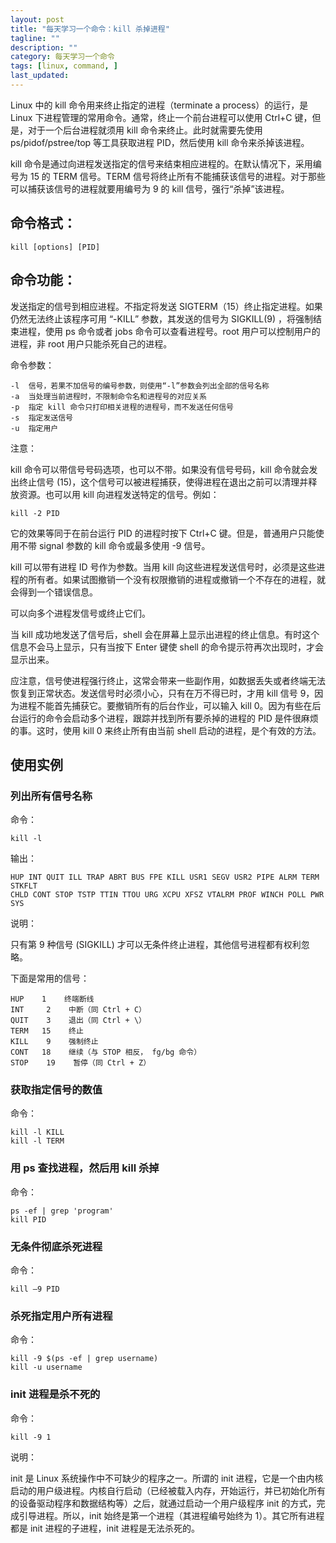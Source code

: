 ```yaml
---
layout: post
title: "每天学习一个命令：kill 杀掉进程"
tagline: ""
description: ""
category: 每天学习一个命令
tags: [linux, command, ]
last_updated:
---
```



Linux 中的 kill 命令用来终止指定的进程（terminate a process）的运行，是 Linux 下进程管理的常用命令。通常，终止一个前台进程可以使用 Ctrl+C 键，但是，对于一个后台进程就须用 kill 命令来终止。此时就需要先使用 ps/pidof/pstree/top 等工具获取进程 PID，然后使用 kill 命令来杀掉该进程。

kill 命令是通过向进程发送指定的信号来结束相应进程的。在默认情况下，采用编号为 15 的 TERM 信号。TERM 信号将终止所有不能捕获该信号的进程。对于那些可以捕获该信号的进程就要用编号为 9 的 kill 信号，强行“杀掉”该进程。


## 命令格式：

    kill [options] [PID]

## 命令功能：

发送指定的信号到相应进程。不指定将发送 SIGTERM（15）终止指定进程。如果仍然无法终止该程序可用 “-KILL” 参数，其发送的信号为 SIGKILL(9) ，将强制结束进程，使用 ps 命令或者 jobs 命令可以查看进程号。root 用户可以控制用户的进程，非 root 用户只能杀死自己的进程。

命令参数：

    -l  信号，若果不加信号的编号参数，则使用“-l”参数会列出全部的信号名称
    -a  当处理当前进程时，不限制命令名和进程号的对应关系
    -p  指定 kill 命令只打印相关进程的进程号，而不发送任何信号
    -s  指定发送信号
    -u  指定用户


注意：

kill 命令可以带信号号码选项，也可以不带。如果没有信号号码，kill 命令就会发出终止信号 (15)，这个信号可以被进程捕获，使得进程在退出之前可以清理并释放资源。也可以用 kill 向进程发送特定的信号。例如：

    kill -2 PID

它的效果等同于在前台运行 PID 的进程时按下 Ctrl+C 键。但是，普通用户只能使用不带 signal 参数的 kill 命令或最多使用 -9 信号。

kill 可以带有进程 ID 号作为参数。当用 kill 向这些进程发送信号时，必须是这些进程的所有者。如果试图撤销一个没有权限撤销的进程或撤销一个不存在的进程，就会得到一个错误信息。

可以向多个进程发信号或终止它们。

当 kill 成功地发送了信号后，shell 会在屏幕上显示出进程的终止信息。有时这个信息不会马上显示，只有当按下 Enter 键使 shell 的命令提示符再次出现时，才会显示出来。

应注意，信号使进程强行终止，这常会带来一些副作用，如数据丢失或者终端无法恢复到正常状态。发送信号时必须小心，只有在万不得已时，才用 kill 信号 9，因为进程不能首先捕获它。要撤销所有的后台作业，可以输入 kill 0。因为有些在后台运行的命令会启动多个进程，跟踪并找到所有要杀掉的进程的 PID 是件很麻烦的事。这时，使用 kill 0 来终止所有由当前 shell 启动的进程，是个有效的方法。

## 使用实例

### 列出所有信号名称
命令：

    kill -l

输出：

    HUP INT QUIT ILL TRAP ABRT BUS FPE KILL USR1 SEGV USR2 PIPE ALRM TERM STKFLT
    CHLD CONT STOP TSTP TTIN TTOU URG XCPU XFSZ VTALRM PROF WINCH POLL PWR SYS

说明：

只有第 9 种信号 (SIGKILL) 才可以无条件终止进程，其他信号进程都有权利忽略。

下面是常用的信号：

    HUP    1    终端断线
    INT     2    中断（同 Ctrl + C）
    QUIT    3    退出（同 Ctrl + \）
    TERM   15    终止
    KILL    9    强制终止
    CONT   18    继续（与 STOP 相反， fg/bg 命令）
    STOP    19    暂停（同 Ctrl + Z）


### 获取指定信号的数值

命令：

    kill -l KILL
    kill -l TERM

### 用 ps 查找进程，然后用 kill 杀掉

命令：

    ps -ef | grep 'program'
    kill PID

### 无条件彻底杀死进程
命令：

    kill –9 PID

### 杀死指定用户所有进程
命令：

    kill -9 $(ps -ef | grep username)
    kill -u username


### init 进程是杀不死的
命令：

    kill -9 1

说明：

init 是 Linux 系统操作中不可缺少的程序之一。所谓的 init 进程，它是一个由内核启动的用户级进程。内核自行启动（已经被载入内存，开始运行，并已初始化所有的设备驱动程序和数据结构等）之后，就通过启动一个用户级程序 init 的方式，完成引导进程。所以，init 始终是第一个进程（其进程编号始终为 1）。其它所有进程都是 init 进程的子进程，init 进程是无法杀死的。



